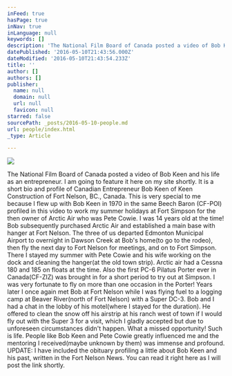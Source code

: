 ```yaml
---
inFeed: true
hasPage: true
inNav: true
inLanguage: null
keywords: []
description: 'The National Film Board of Canada posted a video of Bob Keen and his life as an entrepreneur. I am going to feature it here on my site shortly. It is a short bio and profile of Canadian Entrepreneur Bob Keen of Keen Construction of Fort Nelson, BC., Canada. This is very special to me because I flew up with Bob Keen in 1970 in the same Beech Baron (CF-POI) profiled in this video to work my summer holidays at Fort Simpson for the then owner of Arctic Air who was Pete Cowie. I was 14 years old at the time! Bob subsequently purchased Arctic Air and established a main base with hanger at Fort Nelson. The three of us departed Edmonton Municipal Airport to overnight in Dawson Creek at Bob’s home(to go to the rodeo), then fly the next day to Fort Nelson for meetings, and on to Fort Simpson. There I stayed my summer with Pete Cowie and his wife working on the dock and cleaning the hanger(at the old town strip). Arctic air had a Cessna 180 and 185 on floats at the time. Also the first PC-6 Pilatus Porter ever in Canada(CF-ZIZ) was brought in for a short period to try out at Simpson. I was very fortunate to fly on more than one occasion in the Porter! Years later I once again met Bob at Fort Nelson while I was flying fuel to a logging camp at Beaver River(north of Fort Nelson) with a Super DC-3. Bob and I had a chat in the lobby of his motel(where I stayed for the duration). He offered to clean the snow off his airstrip at his ranch west of town if I would fly out with the Super 3 for a visit, which I gladly accepted but due to unforeseen circumstances didn’t happen. What a missed opportunity! Such is life. People like Bob Keen and Pete Cowie greatly influenced me and the mentoring I received(maybe unknown by them) was immense and profound. UPDATE: I have included the obituary profiling a little about Bob Keen and his past, written in the Fort Nelson News. You can read it right here as I will post the link shortly.'
datePublished: '2016-05-10T21:43:56.000Z'
dateModified: '2016-05-10T21:43:54.233Z'
title: ''
author: []
authors: []
publisher:
  name: null
  domain: null
  url: null
  favicon: null
starred: false
sourcePath: _posts/2016-05-10-people.md
url: people/index.html
_type: Article

---
```

![](https://the-grid-user-content.s3-us-west-2.amazonaws.com/34117449-01c5-429b-9f3b-58974305cf52.jpg)

The National Film Board of Canada posted a video of Bob Keen and his life as an entrepreneur. I am going to feature it here on my site shortly. It is a short bio and profile of Canadian Entrepreneur Bob Keen of Keen Construction of Fort Nelson, BC., Canada. This is very special to me because I flew up with Bob Keen in 1970 in the same Beech Baron (CF-POI) profiled in this video to work my summer holidays at Fort Simpson for the then owner of Arctic Air who was Pete Cowie. I was 14 years old at the time! Bob subsequently purchased Arctic Air and established a main base with hanger at Fort Nelson. The three of us departed Edmonton Municipal Airport to overnight in Dawson Creek at Bob's home(to go to the rodeo), then fly the next day to Fort Nelson for meetings, and on to Fort Simpson. There I stayed my summer with Pete Cowie and his wife working on the dock and cleaning the hanger(at the old town strip). Arctic air had a Cessna 180 and 185 on floats at the time. Also the first PC-6 Pilatus Porter ever in Canada(CF-ZIZ) was brought in for a short period to try out at Simpson. I was very fortunate to fly on more than one occasion in the Porter! Years later I once again met Bob at Fort Nelson while I was flying fuel to a logging camp at Beaver River(north of Fort Nelson) with a Super DC-3\. Bob and I had a chat in the lobby of his motel(where I stayed for the duration). He offered to clean the snow off his airstrip at his ranch west of town if I would fly out with the Super 3 for a visit, which I gladly accepted but due to unforeseen circumstances didn't happen. What a missed opportunity! Such is life. People like Bob Keen and Pete Cowie greatly influenced me and the mentoring I received(maybe unknown by them) was immense and profound. UPDATE: I have included the obituary profiling a little about Bob Keen and his past, written in the Fort Nelson News. You can read it right here as I will post the link shortly.